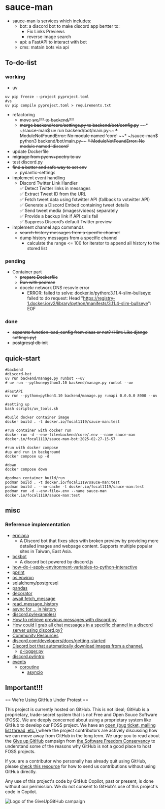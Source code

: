 # sauce-man

* sauce-man is services which includes:
    * bot: a discord bot to make discord app bertter to:        
        * Fix Links Previews
        * reverse image search
    * api: a FastAPI to interact with bot
    * cms: matain bots via api

## To-do-list

### working

* uv
```shell
uv pip freeze --project pyproject.toml
#vs
uv pip compile pyproject.toml > requirements.txt
```
* refactoring
    * ~~move src/** to backend/**~~
    * ~~merge backend/core/settings.py to backend/bot/config.py~~
    ~~* ~/sauce-man$ uv run backend/bot/main.py~~
        ~~* ModuleNotFoundError: No module named 'core'~~
    ~~* ~/sauce-man$ python3 backend/bot/main.py~~
        ~~* ModuleNotFoundError: No module named 'discord'~~
* update Dockerfile
* ~~migrage from pyenv+poetry to uv~~
* test discord.py
* ~~find a better and safe way to set env~~
    * pydantic-settings
* implement event handling
    * Discord Twitter Link Handler<br>
        ✅ Detect Twitter links in messages<br>
        ✅ Extract Tweet ID from the URL<br>
        ✅ Fetch tweet data using fxtwitter API (fallback to vxtwitter API)<br>
        ✅ Generate a Discord Embed containing tweet details<br>
        ✅ Send tweet media (images/videos) separately<br>
        ✅ Provide a backup link if API calls fail<br>
        ✅ Suppress Discord’s default Twitter preview<br>
* implement channel app commands
    * ~~search history messages from a specific channel~~
    * dump history messages from a specific channel
        * calculate the range <= 100 for iterator to append all history to the stored list

### pending

* Container part
    * ~~prepare Dockerfile~~
    * ~~Run with podman~~
    * docekr network DNS resovle error
        * ERROR: failed to solve: docker.io/python:3.11.4-slim-bullseye: failed to do request: Head "https://registry-1.docker.io/v2/library/python/manifests/3.11.4-slim-bullseye": EOF

### done

* ~~separate function load_config from class or not? (Hint: Like django settings.py)~~
* ~~postgresql db init~~

## quick-start

```shell
#backend
#discord-bot
uv run backend/manage.py runbot --uv
# uv run --python=python3.10 backend/manage.py runbot --uv

#FastAPI
uv run --python=python3.10 backend/manage.py runapi 0.0.0.0 8000 --uv

#setting up 
bash scripts/uv_tools.sh

#build docker container image
docker build . -t docker.io/focal1119/sauce-man:test

#run container with docker run
docker run -d --env-file=backend/core/.env --name sauce-man docker.io/focal1119/sauce-man-bot:2025-02-27-15-57

#run with docker compose
#up and run in background
docker compose up -d

#down
docker compose down

#podman container build/run
podman build . -t docker.io/focal1119/sauce-man:test
podman build . --no-cache -t docker.io/focal1119/sauce-man:test
podman run -d --env-file=.env --name sauce-man docker.io/focal1119/sauce-man:test
```

## misc

### Reference implementation

* [ermiana](https://github.com/canaria3406/ermiana/tree/master)
    * A Discord bot that fixes sites with broken preview by providing more detailed images and webpage content. Supports multiple popular sites in Taiwan, East Asia. 
* [bckbot](https://github.com/hker9527/bckbot)
    * A discord bot powered by discord.js 
* [how-do-i-apply-environment-variables-to-python-interactive](https://stackoverflow.com/questions/73858371/how-do-i-apply-environment-variables-to-python-interactive)
* [pprint](https://docs.python.org/3.11/library/pprint.html)
* [os.environ](https://docs.python.org/3/library/os.html#os.environ)
* [sqlalchemy/postgresql](https://docs.sqlalchemy.org/en/20/dialects/postgresql.html)
* [pandas](https://pandas.pydata.org/)
* [decorator](https://docs.python.org/3/glossary.html#term-decorator)
* [await fetch_message](https://discordpy.readthedocs.io/en/latest/api.html#discord.TextChannel.fetch_message)
* [read_message_history](https://discordpy.readthedocs.io/en/latest/api.html?highlight=history#discord.Permissions.read_message_history)
* [async for ... in history](https://discordpy.readthedocs.io/en/latest/api.html?highlight=history#discord.User.history)
* [discord.py/examples/](https://github.com/Rapptz/discord.py/tree/master/examples)
* [How to retrieve previous messages with discord.py](https://stackoverflow.com/questions/64995479/how-to-retrieve-previous-messages-with-discord-py)
* [How could I grab all chat messages in a specific channel in a discord server using discord.py?](https://stackoverflow.com/questions/64211658/how-could-i-grab-all-chat-messages-in-a-specific-channel-in-a-discord-server-usi)
* [Community Resources](https://discord.com/developers/docs/topics/community-resources#community-resources)
* [discord.com/developers/docs/getting-started](https://discord.com/developers/docs/getting-started)
* [Discord bot that automatically download images from a channel.](https://www.reddit.com/r/Discord_Bots/comments/pdz8kp/discord_bot_that_automatically_download_images/)
    * [d-logger.py](https://github.com/therealOri/d-logger/blob/main/d-logger.py)
* [discord.py/intro](https://discordpy.readthedocs.io/en/latest/intro.html)
* [events](https://discordpy.readthedocs.io/en/latest/api.html#event-reference)
    * [coroutine](https://docs.python.org/3/library/asyncio-task.html#coroutine)
        * [asyncio](https://docs.python.org/3.8/library/asyncio.html)

## Important!!!

== We're Using GitHub Under Protest ==

This project is currently hosted on GitHub.  This is not ideal; GitHub is a
proprietary, trade-secret system that is not Free and Open Souce Software
(FOSS).  We are deeply concerned about using a proprietary system like GitHub
to develop our FOSS project.  We have an
[open {bug ticket, mailing list thread, etc.} ](INSERT_LINK) where the
project contributors are actively discussing how we can move away from GitHub
in the long term.  We urge you to read about the
[Give up GitHub](https://GiveUpGitHub.org) campaign from
[the Software Freedom Conservancy](https://sfconservancy.org) to understand
some of the reasons why GitHub is not a good place to host FOSS projects.

If you are a contributor who personally has already quit using GitHub, please
[check this resource](INSERT_LINK) for how to send us contributions without
using GitHub directly.

Any use of this project's code by GitHub Copilot, past or present, is done
without our permission.  We do not consent to GitHub's use of this project's
code in Copilot.

![Logo of the GiveUpGitHub campaign](https://sfconservancy.org/img/GiveUpGitHub.png)